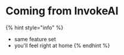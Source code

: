 # Coming from InvokeAI

{% hint style="info" %}
* same feature set
* you'll feel right at home
{% endhint %}
